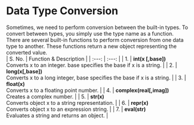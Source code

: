 # Data Type Conversion
Sometimes, we need to perform conversion between the built-in types. To convert between types, you simply use the type name as a function. <br>
There are several built-in functions to perform conversion from one data type to another. These functions return a new object representing the converted value. <br>
| S. No.  | Function & Description  |
| :---: | :---: |
| 1.  | <b>int(x [,base])</b> <br> Converts x to an integer. base specifies the base if x is a string. |
| 2.  | <b>long(x[,base])</b> <br> Converts x to a long integer, base specifies the base if x is a string. |
| 3.  | <b>float(x)</b> <br> Converts x to a floating point number.  |
| 4.  | <b>complex(real[,imag])</b> <br> Creates a complex number. |
| 5.  | <b>str(x)</b> <br> Converts object x to a string representation. |
| 6.  | <b>repr(x)</b> <br> Converts object x to an expression string. |
| 7.  | <b>eval(str)</b> <br> Evaluates a string and returns an object.  |
